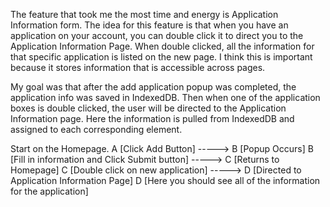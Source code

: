 The feature that took me the most time and energy is Application Information form. The idea for this feature is that when you have an application on your account, you can double click it to direct you to the Application Information Page. When double clicked, all the information for that specific application is listed on the new page. I think this is important because it stores information that is accessible across pages.

My goal was that after the add application popup was completed, the application info was saved in IndexedDB.
Then when one of the application boxes is double clicked, the user will be directed to the Application Information page. Here the information is pulled from IndexedDB and assigned to each corresponding element.

Start on the Homepage.
A [Click Add Button] -----> B [Popup Occurs]
B [Fill in information and Click Submit button] -----> C [Returns to Homepage]
C [Double click on new application] -----> D [Directed to Application Information Page]
D [Here you should see all of the information for the application]
